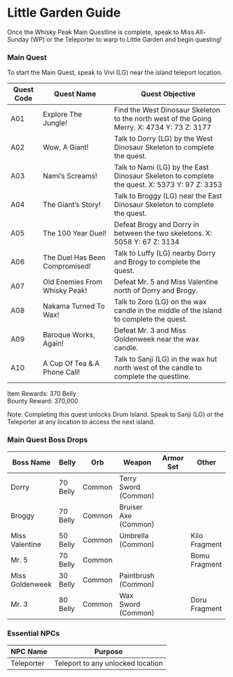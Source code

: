 # Little Garden Guide

Once the Whisky Peak Main Questline is complete, speak to Miss All-Sunday (WP) or the Teleporter to warp to Little Garden and begin questing!

### Main Quest

To start the Main Quest, speak to Vivi (LG) near the island teleport location.

| Quest Code| Quest Name                    | Quest Objective|
|-----------|-----------                    |-----------|
| A01       | Explore The Jungle!           |Find the West Dinosaur Skeleton to the north west of the Going Merry. X: 4734 Y: 73 Z: 3177|
| A02       | Wow, A Giant!                 |Talk to Dorry (LG) by the West Dinosaur Skeleton to complete the quest.|
| A03       | Nami’s Screams!               |Talk to Nami (LG) by the East Dinosaur Skeleton to complete the quest. X: 5373 Y: 97 Z: 3353|
| A04       | The Giant’s Story!            |Talk to Broggy (LG) near the East Dinosaur Skeleton to complete the quest.|
| A05       | The 100 Year Duel!            |Defeat Brogy and Dorry in between the two skeletons. X: 5058 Y: 67 Z: 3134|
| A06       | The Duel Has Been Compromised!|Talk to Luffy (LG) nearby Dorry and Brogy to complete the quest.|
| A07       | Old Enemies From Whisky Peak! |Defeat Mr. 5 and Miss Valentine north of Dorry and Brogy.|
| A08       | Nakama Turned To Wax!         |Talk to Zoro (LG) on the wax candle in the middle of the island to complete the quest.|
| A09       | Baroque Works, Again!         |Defeat Mr. 3 and Miss Goldenweek near the wax candle.|
| A10       | A Cup Of Tea & A Phone Call!  |Talk to Sanji (LG) in the wax hut north west of the candle to complete the questline.|

Item Rewards: 370 Belly<br>
Bounty Reward: 370,000

Note: Completing this quest unlocks Drum Island. Speak to Sanji (LG) or the Teleporter at any location to access the next island.

### Main Quest Boss Drops

| Boss Name      | Belly    | Orb    | Weapon               | Armor Set | Other           |
|----------------|----------|--------|----------------------|-----------|-----------------|
| Dorry          | 70 Belly | Common | Terry Sword (Common) |           |                 |
| Broggy         | 70 Belly | Common | Bruiser Axe (Common) |           |                 |
| Miss Valentine | 50 Belly | Common | Umbrella (Common)    |           | Kilo Fragment   |
| Mr. 5          | 70 Belly | Common |                      |           | Bomu Fragment   |
| Miss Goldenweek| 30 Belly | Common | Paintbrush (Common)  |           |                 |
| Mr. 3          | 80 Belly | Common | Wax Sword (Common)   |           | Doru Fragment   |


### Essential NPCs

| NPC Name         | Purpose                                        |
|-------------     |-----------                                     |
| Teleporter       | Teleport to any unlocked location              |